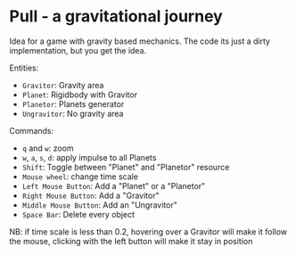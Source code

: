 # Pull - a gravitational journey
Idea for a game with gravity based mechanics.
The code its just a dirty implementation, but you get the idea.

Entities:
* `Gravitor`: Gravity area
* `Planet`: Rigidbody with Gravitor
* `Planetor`: Planets generator
* `Ungravitor`: No gravity area

Commands:
* `q` and `w`: zoom
* `w`, `a`, `s`, `d`: apply impulse to all Planets
* `Shift`: Toggle between "Planet" and "Planetor" resource
* `Mouse wheel`: change time scale
* `Left Mouse Button`: Add a "Planet" or a "Planetor"
* `Right Mouse Button`: Add a "Gravitor"
* `Middle Mouse Button`: Add an "Ungravitor"
* `Space Bar`: Delete every object

NB: if time scale is less than 0.2, hovering over a Gravitor 
will make it follow the mouse, clicking with the left button will make it stay in position
